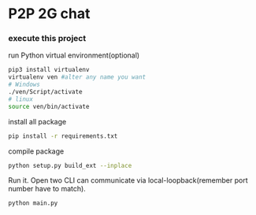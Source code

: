 # P2P 2G chat

### execute this project
run Python virtual environment(optional)

```bash
pip3 install virtualenv
virtualenv ven #alter any name you want
# Windows
./ven/Script/activate
# linux
source ven/bin/activate
```

install all package

```bash
pip install -r requirements.txt
```
compile package
```bash
python setup.py build_ext --inplace
```
Run it. Open two CLI can communicate via local-loopback(remember port number have to match).
```bash
python main.py
```